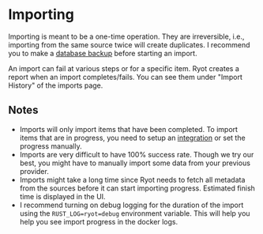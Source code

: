 # Importing

Importing is meant to be a one-time operation. They are irreversible, i.e., importing from
the same source twice will create duplicates. I recommend you to make a
[database backup](../guides/exporting.md#exporting-the-entire-database)
before starting an import.

An import can fail at various steps or for a specific item. Ryot creates a report when an
import completes/fails. You can see them under "Import History" of the imports page.

## Notes

- Imports will only import items that have been completed. To import items that are in
  progress, you need to setup an [integration](../integrations.md) or set the progress
  manually.
- Imports are very difficult to have 100% success rate. Though we try our best,
  you might have to manually import some data from your previous provider.
- Imports might take a long time since Ryot needs to fetch all metadata from the sources
  before it can start importing progress. Estimated finish time is displayed in the UI.
- I recommend turning on debug logging for the duration of the import using the
  `RUST_LOG=ryot=debug` environment variable. This will help you help you see import
  progress in the docker logs.
